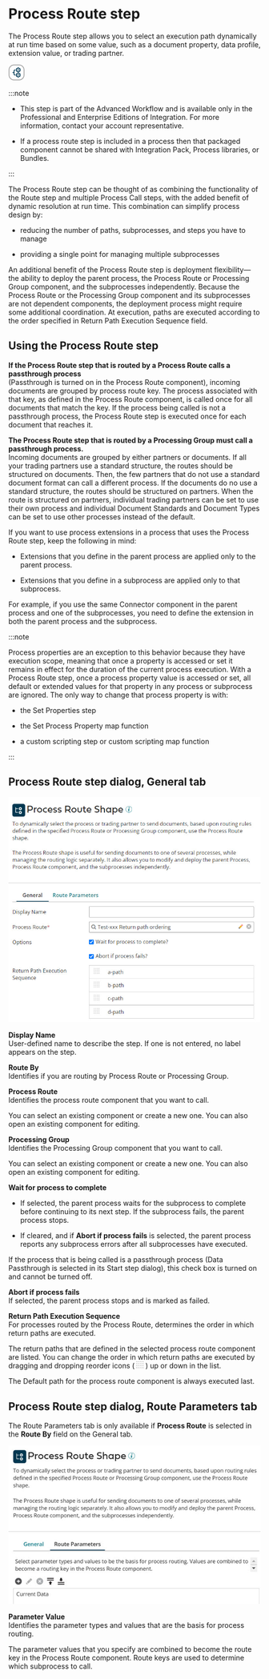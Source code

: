 # Process Route step

<head>
  <meta name="guidename" content="Integration"/>
  <meta name="context" content="GUID-B343FB9D-969A-433F-B433-970768D8C6A6"/>
</head>


The Process Route step allows you to select an execution path dynamically at run time based on some value, such as a document property, data profile, extension value, or trading partner.

![Process Route icon](../Images/step-ic-process-route-32_0b755932-0582-47ac-a494-cb50c2e90686.jpg)

:::note

- This step is part of the Advanced Workflow and is available only in the Professional and Enterprise Editions of Integration. For more information, contact your account representative.

- If a process route step is included in a process then that packaged component cannot be shared with Integration Pack, Process libraries, or Bundles.

:::

The Process Route step can be thought of as combining the functionality of the Route step and multiple Process Call steps, with the added benefit of dynamic resolution at run time. This combination can simplify process design by:

-   reducing the number of paths, subprocesses, and steps you have to manage

-   providing a single point for managing multiple subprocesses


An additional benefit of the Process Route step is deployment flexibility—the ability to deploy the parent process, the Process Route or Processing Group component, and the subprocesses independently. Because the Process Route or the Processing Group component and its subprocesses are not dependent components, the deployment process might require some additional coordination. At execution, paths are executed according to the order specified in Return Path Execution Sequence field.


## Using the Process Route step

**If the Process Route step that is routed by a Process Route calls a passthrough process**   
\(Passthrough is turned on in the Process Route component\), incoming documents are grouped by process route key. The process associated with that key, as defined in the Process Route component, is called once for all documents that match the key. If the process being called is not a passthrough process, the Process Route step is executed once for each document that reaches it.

**The Process Route step that is routed by a Processing Group must call a passthrough process.**   
Incoming documents are grouped by either partners or documents. If all your trading partners use a standard structure, the routes should be structured on documents. Then, the few partners that do not use a standard document format can call a different process. If the documents do no use a standard structure, the routes should be structured on partners. When the route is structured on partners, individual trading partners can be set to use their own process and individual Document Standards and Document Types can be set to use other processes instead of the default.

If you want to use process extensions in a process that uses the Process Route step, keep the following in mind:

-   Extensions that you define in the parent process are applied only to the parent process.

-   Extensions that you define in a subprocess are applied only to that subprocess.


For example, if you use the same Connector component in the parent process and one of the subprocesses, you need to define the extension in both the parent process and the subprocess.

:::note

Process properties are an exception to this behavior because they have execution scope, meaning that once a property is accessed or set it remains in effect for the duration of the current process execution. With a Process Route step, once a process property value is accessed or set, all default or extended values for that property in any process or subprocess are ignored. The only way to change that process property is with:

-   the Set Properties step

-   the Set Process Property map function

-   a custom scripting step or custom scripting map function

:::


## Process Route step dialog, General tab

![Process Route step dialog, General tab](../Images/build-db-process-route-shape-general.jpg)


**Display Name**   
User-defined name to describe the step. If one is not entered, no label appears on the step.

**Route By**   
Identifies if you are routing by Process Route or Processing Group.

**Process Route**   
Identifies the process route component that you want to call.

You can select an existing component or create a new one. You can also open an existing component for editing.

**Processing Group**   
Identifies the Processing Group component that you want to call.

You can select an existing component or create a new one. You can also open an existing component for editing.

**Wait for process to complete**   
-   If selected, the parent process waits for the subprocess to complete before continuing to its next step. If the subprocess fails, the parent process stops.

-   If cleared, and if **Abort if process fails** is selected, the parent process reports any subprocess errors after all subprocesses have executed.


If the process that is being called is a passthrough process \(Data Passthrough is selected in its Start step dialog\), this check box is turned on and cannot be turned off.

**Abort if process fails**   
If selected, the parent process stops and is marked as failed.

**Return Path Execution Sequence**   
For processes routed by the Process Route, determines the order in which return paths are executed.

The return paths that are defined in the selected process route component are listed. You can change the order in which return paths are executed by dragging and dropping reorder icons \( ![](../Images/main-ic-dots-16-gray-on-white_404b1c3f-e21a-4b67-ba76-65412d39eb70.jpg) \) up or down in the list.

The Default path for the process route component is always executed last.



## Process Route step dialog, Route Parameters tab 

The Route Parameters tab is only available if **Process Route** is selected in the **Route By** field on the General tab.

![Process Route step dialog, Route Parameters tab](../Images/build-db-process-route-shape-parameters.jpg)

**Parameter Value**   
Identifies the parameter types and values that are the basis for process routing.

The parameter values that you specify are combined to become the route key in the Process Route component. Route keys are used to determine which subprocess to call.